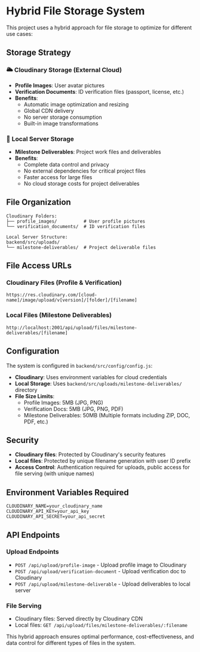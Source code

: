 # Hybrid File Storage System

This project uses a hybrid approach for file storage to optimize for different use cases:

## Storage Strategy

### 🌥️ **Cloudinary Storage** (External Cloud)

- **Profile Images**: User avatar pictures
- **Verification Documents**: ID verification files (passport, license, etc.)
- **Benefits**:
  - Automatic image optimization and resizing
  - Global CDN delivery
  - No server storage consumption
  - Built-in image transformations

### 💾 **Local Server Storage**

- **Milestone Deliverables**: Project work files and deliverables
- **Benefits**:
  - Complete data control and privacy
  - No external dependencies for critical project files
  - Faster access for large files
  - No cloud storage costs for project deliverables

## File Organization

```
Cloudinary Folders:
├── profile_images/          # User profile pictures
└── verification_documents/  # ID verification files

Local Server Structure:
backend/src/uploads/
└── milestone-deliverables/  # Project deliverable files
```

## File Access URLs

### Cloudinary Files (Profile & Verification)

```
https://res.cloudinary.com/[cloud-name]/image/upload/v[version]/[folder]/[filename]
```

### Local Files (Milestone Deliverables)

```
http://localhost:2001/api/upload/files/milestone-deliverables/[filename]
```

## Configuration

The system is configured in `backend/src/config/config.js`:

- **Cloudinary**: Uses environment variables for cloud credentials
- **Local Storage**: Uses `backend/src/uploads/milestone-deliverables/` directory
- **File Size Limits**:
  - Profile Images: 5MB (JPG, PNG)
  - Verification Docs: 5MB (JPG, PNG, PDF)
  - Milestone Deliverables: 50MB (Multiple formats including ZIP, DOC, PDF, etc.)

## Security

- **Cloudinary files**: Protected by Cloudinary's security features
- **Local files**: Protected by unique filename generation with user ID prefix
- **Access Control**: Authentication required for uploads, public access for file serving (with unique names)

## Environment Variables Required

```env
CLOUDINARY_NAME=your_cloudinary_name
CLOUDINARY_API_KEY=your_api_key
CLOUDINARY_API_SECRET=your_api_secret
```

## API Endpoints

### Upload Endpoints

- `POST /api/upload/profile-image` - Upload profile image to Cloudinary
- `POST /api/upload/verification-document` - Upload verification doc to Cloudinary
- `POST /api/upload/milestone-deliverable` - Upload deliverables to local server

### File Serving

- Cloudinary files: Served directly by Cloudinary CDN
- Local files: `GET /api/upload/files/milestone-deliverables/:filename`

This hybrid approach ensures optimal performance, cost-effectiveness, and data control for different types of files in the system.
